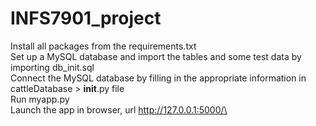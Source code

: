 # INFS7901_project

Install all packages from the requirements.txt\
Set up a MySQL database and import the tables and some test data by importing db_init.sql\
Connect the MySQL database by filling in the appropriate information in cattleDatabase > __init__.py file\
Run myapp.py\
Launch the app in browser, url http://127.0.0.1:5000/\
